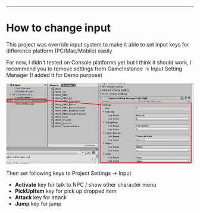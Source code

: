 * * *

How to change input
==============

This project was override input system to make it able to set input keys for difference platform (PC/Mac/Mobile) easily

For now, I didn't tested on Console platforms yet but I think it should work, I recommend you to remove settings from GameInstance → Input Setting Manager (I added it for Demo purpose)

![](../images/input_setting_manager_01.png)

Then set following keys to Project Settings → Input

*   **Activate** key for talk to NPC / show other character menu
*   **PickUpItem** key for pick up dropped item
*   **Attack** key for attack
*   **Jump** key for jump